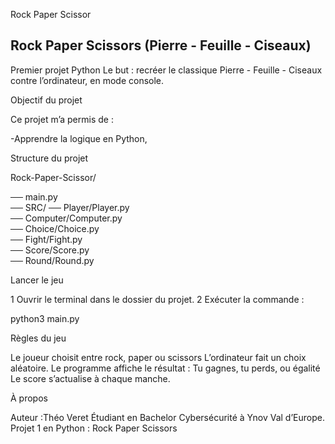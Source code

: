 Rock Paper Scissor
 
## Rock Paper Scissors (Pierre - Feuille - Ciseaux) ##

Premier projet Python 
Le but : recréer le classique Pierre - Feuille - Ciseaux contre l’ordinateur, en mode console.


Objectif du projet

Ce projet m’a permis de :

 -Apprendre la logique en Python,



Structure du projet


Rock-Paper-Scissor/

── main.py               
── SRC/
    ── Player/Player.py   
    ── Computer/Computer.py   
    ── Choice/Choice.py  
    ── Fight/Fight.py     
    ── Score/Score.py     
    ── Round/Round.py     
    

Lancer le jeu

1 Ouvrir le terminal dans le dossier du projet.
2 Exécuter la commande :

python3 main.py


Règles du jeu

 Le joueur choisit entre rock, paper ou scissors
 L’ordinateur fait un choix aléatoire.
Le programme affiche le résultat :
  Tu gagnes, tu perds, ou égalité 
 Le score s’actualise à chaque manche.


 À propos

Auteur :Théo Veret
Étudiant en Bachelor Cybersécurité à Ynov Val d’Europe.
Projet 1 en Python : Rock Paper Scissors


